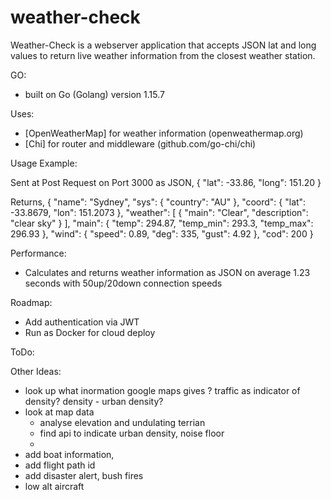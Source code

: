 # weather-check

Weather-Check is a webserver application that accepts JSON lat and long values to return live weather information from the closest weather station.

GO:
- built on Go (Golang) version 1.15.7

Uses:
- [OpenWeatherMap] for weather information (openweathermap.org)
- [Chi] for router and middleware (github.com/go-chi/chi)

Usage Example:

Sent at Post Request on Port 3000 as JSON, 
{
	"lat": -33.86,
	"long": 151.20
}

Returns,
{
    "name": "Sydney",
    "sys": {
        "country": "AU"
    },
    "coord": {
        "lat": -33.8679,
        "lon": 151.2073
    },
    "weather": [
        {
            "main": "Clear",
            "description": "clear sky"
        }
    ],
    "main": {
        "temp": 294.87,
        "temp_min": 293.3,
        "temp_max": 296.93
    },
    "wind": {
        "speed": 0.89,
        "deg": 335,
        "gust": 4.92
    },
    "cod": 200
}

Performance:
- Calculates and returns weather information as JSON on average 1.23 seconds with 50up/20down connection speeds

Roadmap:
- Add authentication via JWT
- Run as Docker for cloud deploy

ToDo:


Other Ideas:
- look up what inormation google maps gives ? traffic as indicator of density? density - urban density?
- look at map data
    - analyse elevation and undulating terrian
    - find api to indicate urban density, noise floor
    - 
- add boat information, 
- add flight path id
- add disaster alert, bush fires
- low alt aircraft